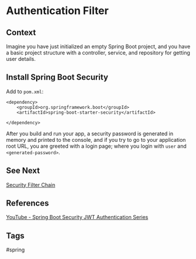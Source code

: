 # Authentication Filter

## Context
Imagine you have just initialized an empty Spring Boot project, and you have a basic project structure with a controller, service, and repository for getting user details.   
## Install Spring Boot Security
Add to `pom.xml`:  
```
<dependency>
    <groupId>org.springframework.boot</groupId>
    <artifactId>spring-boot-starter-security</artifactId>

</dependency>
```

After you build and run your app, a security password is generated in memory and printed to the console, and if you try to go to your application root URL, you are greeted with a login page; where you login with `user` and `<generated-password>`.  

## See Next
[Security Filter Chain](../202403180311)

## References
[YouTube - Spring Boot Security JWT Authentication Series](https://www.youtube.com/watch?v=GjN5IauaflY&list=PL82C6-O4XrHe3sDCodw31GjXbwRdCyyuY)

## Tags
#spring
